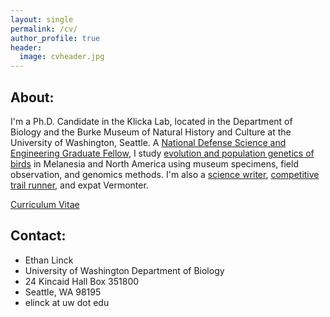 ```yaml
---
layout: single
permalink: /cv/
author_profile: true
header: 
  image: cvheader.jpg
---
```


## About:

I'm a Ph.D. Candidate in the Klicka Lab, located in the Department of Biology and the Burke Museum of Natural History and Culture at the University of Washington, Seattle. A <a href="https://ndseg.asee.org/"> National Defense Science and Engineering Graduate Fellow</a>, I study <a href="https://elinck.github.io/research/">evolution and population genetics of birds</a> in Melanesia and North America using museum specimens, field observation, and genomics methods. I'm also a <a href="https://elinck.github.io/writing/">science writer</a>, <a href="https://elinck.github.io/writing/">competitive trail runner</a>, and expat Vermonter. 

<div markdown="0"><a href="https://elinck.github.io/_pages/elinck_CV_050616.pdf" class="btn">Curriculum Vitae</a></div>

## Contact: 

* Ethan Linck
* University of Washington Department of Biology
* 24 Kincaid Hall Box 351800
* Seattle, WA 98195
* elinck at uw dot edu

